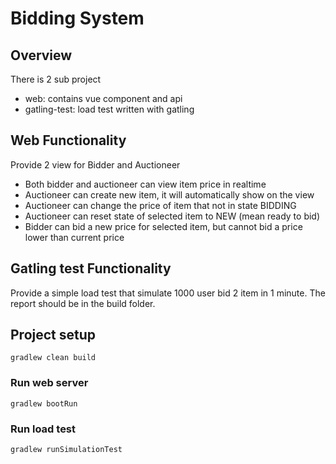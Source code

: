 # Bidding System

## Overview
There is 2 sub project
* web: contains vue component and api
* gatling-test: load test written with gatling

## Web Functionality
Provide 2 view for Bidder and Auctioneer
* Both bidder and auctioneer can view item price in realtime
* Auctioneer can create new item, it will automatically show on the view
* Auctioneer can change the price of item that not in state BIDDING
* Auctioneer can reset state of selected item to NEW (mean ready to bid)
* Bidder can bid a new price for selected item, but cannot bid a price lower than current price

## Gatling test Functionality
Provide a simple load test that simulate 1000 user bid 2 item in 1 minute.
The report should be in the build folder.

## Project setup
```
gradlew clean build
```

### Run web server
```
gradlew bootRun
```

### Run load test
```
gradlew runSimulationTest
```
